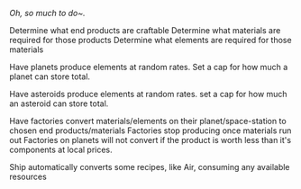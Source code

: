 *Oh, so much to do~.*

Determine what end products are craftable
Determine what materials are required for those products
Determine what elements are required for those materials

Have planets produce elements at random rates.
Set a cap for how much a planet can store total.

Have asteroids produce elements at random rates.
set a cap for how much an asteroid can store total.

Have factories convert materials/elements on their planet/space-station to chosen end products/materials
Factories stop producing once materials run out
Factories on planets will not convert if the product is worth less than it's components at local prices.

Ship automatically converts some recipes, like Air, consuming any available resources
